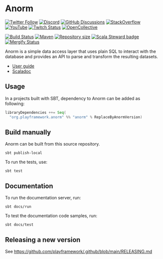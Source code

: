# Anorm

[![Twitter Follow](https://img.shields.io/twitter/follow/playframework?label=follow&style=flat&logo=twitter&color=brightgreen)](https://twitter.com/playframework)
[![Discord](https://img.shields.io/discord/931647755942776882?logo=discord&logoColor=white)](https://discord.gg/g5s2vtZ4Fa)
[![GitHub Discussions](https://img.shields.io/github/discussions/playframework/playframework?&logo=github&color=brightgreen)](https://github.com/playframework/playframework/discussions)
[![StackOverflow](https://img.shields.io/static/v1?label=stackoverflow&logo=stackoverflow&logoColor=fe7a16&color=brightgreen&message=anorm)](https://stackoverflow.com/tags/anorm)
[![YouTube](https://img.shields.io/youtube/channel/views/UCRp6QDm5SDjbIuisUpxV9cg?label=watch&logo=youtube&style=flat&color=brightgreen&logoColor=ff0000)](https://www.youtube.com/channel/UCRp6QDm5SDjbIuisUpxV9cg)
[![Twitch Status](https://img.shields.io/twitch/status/playframework?logo=twitch&logoColor=white&color=brightgreen&label=live%20stream)](https://www.twitch.tv/playframework)
[![OpenCollective](https://img.shields.io/opencollective/all/playframework?label=financial%20contributors&logo=open-collective)](https://opencollective.com/playframework)

[![Build Status](https://github.com/playframework/anorm/actions/workflows/build-test.yml/badge.svg)](https://github.com/playframework/anorm/actions/workflows/build-test.yml)
[![Maven](https://img.shields.io/maven-central/v/org.playframework.anorm/anorm_2.13.svg?logo=apache-maven)](https://mvnrepository.com/artifact/org.playframework.anorm/anorm_2.13)
[![Repository size](https://img.shields.io/github/repo-size/playframework/anorm.svg?logo=git)](https://github.com/playframework/anorm)
[![Scala Steward badge](https://img.shields.io/badge/Scala_Steward-helping-blue.svg?style=flat&logo=data:image/png;base64,iVBORw0KGgoAAAANSUhEUgAAAA4AAAAQCAMAAAARSr4IAAAAVFBMVEUAAACHjojlOy5NWlrKzcYRKjGFjIbp293YycuLa3pYY2LSqql4f3pCUFTgSjNodYRmcXUsPD/NTTbjRS+2jomhgnzNc223cGvZS0HaSD0XLjbaSjElhIr+AAAAAXRSTlMAQObYZgAAAHlJREFUCNdNyosOwyAIhWHAQS1Vt7a77/3fcxxdmv0xwmckutAR1nkm4ggbyEcg/wWmlGLDAA3oL50xi6fk5ffZ3E2E3QfZDCcCN2YtbEWZt+Drc6u6rlqv7Uk0LdKqqr5rk2UCRXOk0vmQKGfc94nOJyQjouF9H/wCc9gECEYfONoAAAAASUVORK5CYII=)](https://scala-steward.org)
[![Mergify Status](https://img.shields.io/endpoint.svg?url=https://api.mergify.com/v1/badges/playframework/anorm&style=flat)](https://mergify.com)

Anorm is a simple data access layer that uses plain SQL to interact with the database and provides an API to parse and transform the resulting datasets.

- [User guide](https://playframework.github.io/anorm/)
- [Scaladoc](https://playframework.github.io/anorm/unidoc/anorm/)

## Usage

In a projects built with SBT, dependency to Anorm can be added as following:

```scala
libraryDependencies ++= Seq(
  "org.playframework.anorm" %% "anorm" % ReplaceByAnormVersion)
```

## Build manually

Anorm can be built from this source repository.

    sbt publish-local

To run the tests, use:

    sbt test

## Documentation

To run the documentation server, run:

    sbt docs/run

To test the documentation code samples, run:

    sbt docs/test

## Releasing a new version

See https://github.com/playframework/.github/blob/main/RELEASING.md
